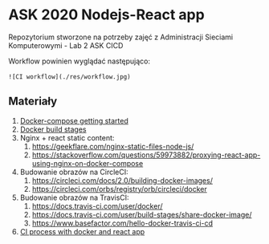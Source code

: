 # ASK 2020 Nodejs-React app
Repozytorium stworzone na potrzeby zajęć z Administracji Sieciami Komputerowymi - Lab 2 ASK CICD

Workflow powinien wyglądać następująco:

    ![CI workflow](./res/workflow.jpg)


## Materiały
1. [Docker-compose getting started](https://docs.docker.com/compose/gettingstarted/)
2. [Docker build stages](https://medium.com/@tonistiigi/advanced-multi-stage-build-patterns-6f741b852fae)
3. Nginx + react static content:
    1. https://geekflare.com/nginx-static-files-node-js/
    2. https://stackoverflow.com/questions/59973882/proxying-react-app-using-nginx-on-docker-compose
4. Budowanie obrazów na CircleCI:
    1. https://circleci.com/docs/2.0/building-docker-images/
    2. https://circleci.com/orbs/registry/orb/circleci/docker
5. Budowanie obrazów na TravisCI:
    1. https://docs.travis-ci.com/user/docker/
    2. https://docs.travis-ci.com/user/build-stages/share-docker-image/
    3. https://www.basefactor.com/hello-docker-travis-ci-cd
6. [CI process with docker and react app](https://medium.com/swlh/an-example-ci-process-for-react-apps-with-docker-2247171a218)
